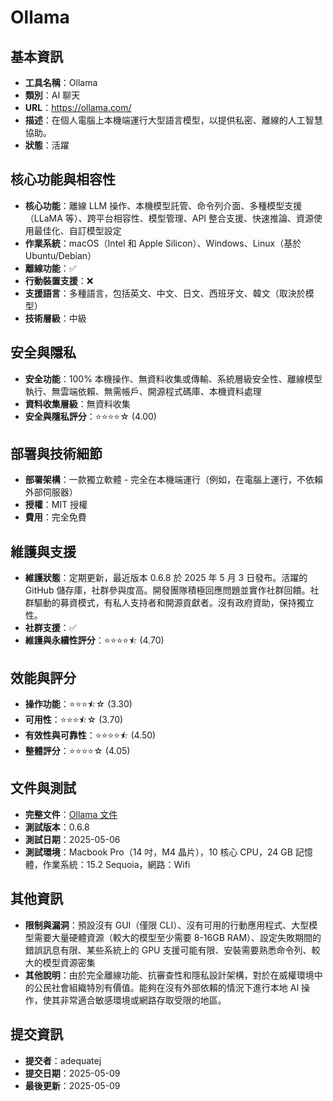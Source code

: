 # Ollama

## 基本資訊
- **工具名稱**：Ollama
- **類別**：AI 聊天
- **URL**：https://ollama.com/
- **描述**：在個人電腦上本機端運行大型語言模型，以提供私密、離線的人工智慧協助。
- **狀態**：活躍

## 核心功能與相容性
- **核心功能**：離線 LLM 操作、本機模型託管、命令列介面、多種模型支援（LLaMA 等）、跨平台相容性、模型管理、API 整合支援、快速推論、資源使用最佳化、自訂模型設定
- **作業系統**：macOS（Intel 和 Apple Silicon）、Windows、Linux（基於 Ubuntu/Debian）
- **離線功能**：✅
- **行動裝置支援**：❌
- **支援語言**：多種語言，包括英文、中文、日文、西班牙文、韓文（取決於模型）
- **技術層級**：中級

## 安全與隱私
- **安全功能**：100% 本機操作、無資料收集或傳輸、系統層級安全性、離線模型執行、無雲端依賴、無需帳戶、開源程式碼庫、本機資料處理
- **資料收集層級**：無資料收集
- **安全與隱私評分**：⭐⭐⭐⭐☆ (4.00)

## 部署與技術細節
- **部署架構**：一款獨立軟體 - 完全在本機端運行（例如，在電腦上運行，不依賴外部伺服器）
- **授權**：MIT 授權
- **費用**：完全免費

## 維護與支援
- **維護狀態**：定期更新，最近版本 0.6.8 於 2025 年 5 月 3 日發布。活躍的 GitHub 儲存庫，社群參與度高。開發團隊積極回應問題並實作社群回饋。社群驅動的募資模式，有私人支持者和開源貢獻者。沒有政府資助，保持獨立性。
- **社群支援**：✅
- **維護與永續性評分**：⭐⭐⭐⭐⯪ (4.70)

## 效能與評分
- **操作功能**：⭐⭐⭐⯪☆ (3.30)
- **可用性**：⭐⭐⭐⯪☆ (3.70)
- **有效性與可靠性**：⭐⭐⭐⭐⯪ (4.50)
- **整體評分**：⭐⭐⭐⭐☆ (4.05)

## 文件與測試
- **完整文件**：[Ollama 文件](https://github.com/user-attachments/files/20054085/ollama.pdf)
- **測試版本**：0.6.8
- **測試日期**：2025-05-06
- **測試環境**：Macbook Pro（14 吋，M4 晶片），10 核心 CPU，24 GB 記憶體，作業系統：15.2 Sequoia，網路：Wifi

## 其他資訊
- **限制與漏洞**：預設沒有 GUI（僅限 CLI）、沒有可用的行動應用程式、大型模型需要大量硬體資源（較大的模型至少需要 8-16GB RAM）、設定失敗期間的錯誤訊息有限、某些系統上的 GPU 支援可能有限、安裝需要熟悉命令列、較大的模型資源密集
- **其他說明**：由於完全離線功能、抗審查性和隱私設計架構，對於在威權環境中的公民社會組織特別有價值。能夠在沒有外部依賴的情況下進行本地 AI 操作，使其非常適合敏感環境或網路存取受限的地區。

## 提交資訊
- **提交者**：adequatej
- **提交日期**：2025-05-09
- **最後更新**：2025-05-09